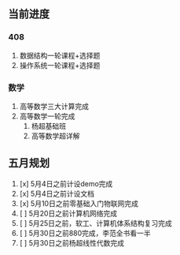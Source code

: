 ## 当前进度
### 408
1. 数据结构一轮课程+选择题
2. 操作系统一轮课程+选择题
### 数学
1. 高等数学三大计算完成
2. 高等数学一轮完成
	1. 杨超基础班
	2. 高等数学超详解

## 五月规划
1. [x] 5月4日之前计设demo完成
2. [x] 5月4日之前计设文档
3. [x] 5月10日之前零基础入门物联网完成
4. [ ] 5月20日之前计算机网络完成
5. [ ] 5月25日之前，软工、计算机体系结构复习完成
6. [ ] 5月30日之前880完成，李范全书看一半
7. [ ] 5月30日之前杨超线性代数完成